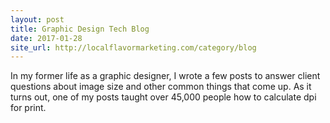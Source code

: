 ```yaml
---
layout: post
title: Graphic Design Tech Blog
date: 2017-01-28
site_url: http://localflavormarketing.com/category/blog
---
```


In my former life as a graphic designer, I wrote a few posts to answer client questions about image size and other common things that come up. As it turns out, one of my posts taught over 45,000 people how to calculate dpi for print.
